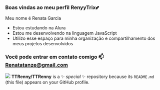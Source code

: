 ### Boas vindas ao meu perfil RenyyTrix💕
Meu nome é Renata Garcia
- Estou estudando na Alura
- Estou me desenvolvendo na linguagem JavaScript
- Utilizo esse espaço para minha organização e compartilhamento dos meus projetos desenvolvidos
### Você pode entrar em contato comigo 📫 Renatatanze@gmail.com
![](https://media.giphy.com/media/v1.Y2lkPTc5MGI3NjExbjQzdGEyNzFvbnhkb3p3ZnRkbnp1NTNka2NnMDBkcmtubDZvYms5diZlcD12MV9naWZzX3NlYXJjaCZjdD1n/H55l0bcEOOqWqlrNbt/giphy.gif)
**TTRenny/TTRenny** is a ✨ _special_ ✨ repository because its `README.md` (this file) appears on your GitHub profile.

